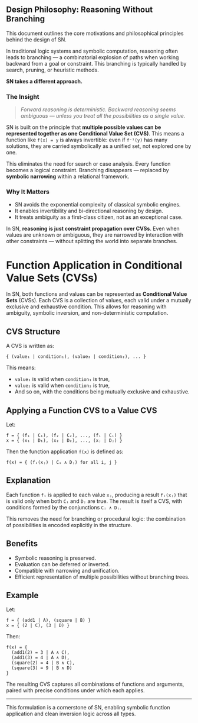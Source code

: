 ## Design Philosophy: Reasoning Without Branching

This document outlines the core motivations and philosophical principles behind the design of SN.

In traditional logic systems and symbolic computation, reasoning often leads to branching — a combinatorial explosion of paths when working backward from a goal or constraint. This branching is typically handled by search, pruning, or heuristic methods.

**SN takes a different approach.**

### The Insight

> *Forward reasoning is deterministic. Backward reasoning seems ambiguous — unless you treat all the possibilities as a single value.*

SN is built on the principle that **multiple possible values can be represented together as one Conditional Value Set (CVS)**. This means a function like `f(x) = y` is always invertible: even if `f⁻¹(y)` has many solutions, they are carried symbolically as a unified set, not explored one by one.

This eliminates the need for search or case analysis. Every function becomes a logical constraint. Branching disappears — replaced by **symbolic narrowing** within a relational framework.

### Why It Matters

* SN avoids the exponential complexity of classical symbolic engines.
* It enables invertibility and bi-directional reasoning by design.
* It treats ambiguity as a first-class citizen, not as an exceptional case.

In SN, **reasoning is just constraint propagation over CVSs**. Even when values are unknown or ambiguous, they are narrowed by interaction with other constraints — without splitting the world into separate branches.

# Function Application in Conditional Value Sets (CVSs)

In SN, both functions and values can be represented as **Conditional Value Sets** (CVSs). Each CVS is a collection of values, each valid under a mutually exclusive and exhaustive condition. This allows for reasoning with ambiguity, symbolic inversion, and non-deterministic computation.

## CVS Structure

A CVS is written as:

```
{ (value₁ | condition₁), (value₂ | condition₂), ... }
```

This means:

* `value₁` is valid when `condition₁` is true,
* `value₂` is valid when `condition₂` is true,
* And so on, with the conditions being mutually exclusive and exhaustive.

## Applying a Function CVS to a Value CVS

Let:

```
f = { (f₁ | C₁), (f₂ | C₂), ..., (fᵢ | Cᵢ) }
x = { (x₁ | D₁), (x₂ | D₂), ..., (xⱼ | Dⱼ) }
```

Then the function application `f(x)` is defined as:

```
f(x) = { (fᵢ(xⱼ) | Cᵢ ∧ Dⱼ) for all i, j }
```

## Explanation

Each function `fᵢ` is applied to each value `xⱼ`, producing a result `fᵢ(xⱼ)` that is valid only when both `Cᵢ` and `Dⱼ` are true. The result is itself a CVS, with conditions formed by the conjunctions `Cᵢ ∧ Dⱼ`.

This removes the need for branching or procedural logic: the combination of possibilities is encoded explicitly in the structure.

## Benefits

* Symbolic reasoning is preserved.
* Evaluation can be deferred or inverted.
* Compatible with narrowing and unification.
* Efficient representation of multiple possibilities without branching trees.

## Example

Let:

```
f = { (add1 | A), (square | B) }
x = { (2 | C), (3 | D) }
```

Then:

```
f(x) = {
  (add1(2) = 3 | A ∧ C),
  (add1(3) = 4 | A ∧ D),
  (square(2) = 4 | B ∧ C),
  (square(3) = 9 | B ∧ D)
}
```

The resulting CVS captures all combinations of functions and arguments, paired with precise conditions under which each applies.

---

This formulation is a cornerstone of SN, enabling symbolic function application and clean inversion logic across all types.

